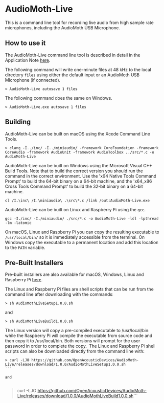 # AudioMoth-Live #

This is a command line tool for recording live audio from high sample rate microphones, including the AudioMoth USB Microphone.

## How to use it ##

The AudioMoth-Live command line tool is described in detail in the Application Note [here](https://github.com/OpenAcousticDevices/Application-Notes/blob/master/Using_the_AudioMoth_Live_App_with_the_AudioMoth_USB_Microphone/Using_the_AudioMoth_Live_App_with_the_AudioMoth_USB_Microphone.pdf).

The following command will write one-minute files at 48 kHz to the local directory `files` using either the default input or an AudioMoth USB Microphone (if connected).

```
> AudioMoth-Live autosave 1 files
```

The following command does the same on Windows.

```
> AudioMoth-Live.exe autosave 1 files
```

## Building ##

AudioMoth-Live can be built on macOS using the Xcode Command Line Tools.

```
> clang -I../inc/ -I../miniaudio/ -framework CoreFoundation -framework CoreAudio -framework AudioUnit -framework AudioToolbox ../src/*.c -o AudioMoth-Live 
```

AudioMoth-Live can be built on Windows using the Microsoft Visual C++ Build Tools. Note that to build the correct version you should run the command in the correct environment. Use the 'x64 Native Tools Command Prompt' to build the 64-bit binary on a 64-bit machine, and the 'x64_x86 Cross Tools Command Prompt' to build the 32-bit binary on a 64-bit machine.

```
cl /I.\inc\ /I.\miniaudio\ .\src\*.c /link /out:AudioMoth-Live.exe
```

AudioMoth-Live can be built on Linux and Raspberry Pi using the `gcc`.

```
gcc -I./inc/ -I./miniaudio/ ./src/*.c -o AudioMoth-Live -ldl -lpthread -lm -latomic
```

On macOS, Linux and Raspberry Pi you can copy the resulting executable to `/usr/local/bin/` so it is immediately accessible from the terminal. On Windows copy the executable to a permanent location and add this location to the `PATH` variable.

## Pre-Built Installers ##

Pre-built installers are also available for macOS, Windows, Linux and Raspberry Pi [here](https://github.com/OpenAcousticDevices/AudioMoth-Live/releases/tag/1.0.0).

The Linux and Raspberry Pi files are shell scripts that can be run from the command line after downloading with the commands:
​
```
> sh AudioMothLiveSetup1.0.0.sh
```

and

```
> sh AudioMothLiveBuild1.0.0.sh
```

The Linux version will copy a pre-compiled executable to /usr/local/bin while the Raspberry Pi will compile the executable from source code and then copy it to /usr/local/bin. Both versions will prompt for the user password in order to complete the copy.
​
The Linux and Raspberry Pi shell scripts can also be downloaded directly from the command line with:
​
```
> curl -LJO https://github.com/OpenAcousticDevices/AudioMoth-Live/releases/download/1.0.0/AudioMothLiveSetup1.0.0.sh
​```

and
​
```
> curl -LJO https://github.com/OpenAcousticDevices/AudioMoth-Live/releases/download/1.0.0/AudioMothLiveBuild1.0.0.sh
​```

